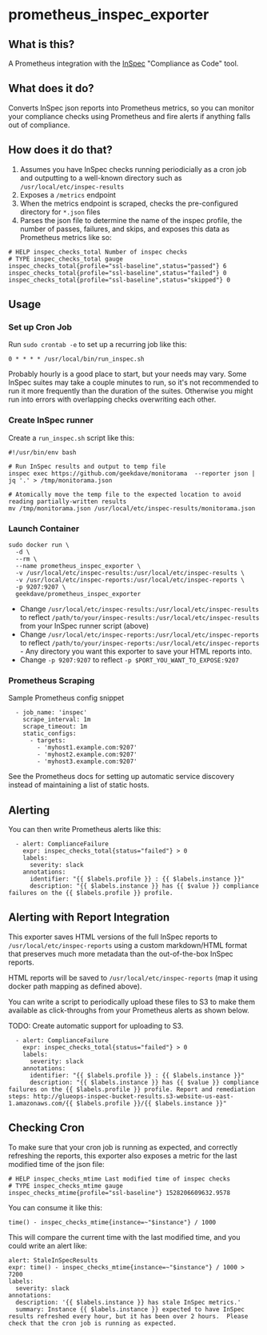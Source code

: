# prometheus_inspec_exporter

## What is this?

A Prometheus integration with the [InSpec](https://www.inspec.io/) "Compliance as Code" tool.

## What does it do?

Converts InSpec json reports into Prometheus metrics, so you can monitor your compliance checks using Prometheus and fire alerts if anything falls out of compliance.

## How does it do that?

1. Assumes you have InSpec checks running periodicially as a cron job and outputting to a well-known directory such as `/usr/local/etc/inspec-results`
1. Exposes a `/metrics` endpoint
1. When the metrics endpoint is scraped, checks the pre-configured directory for `*.json` files
1. Parses the json file to determine the name of the inspec profile, the number of passes, failures, and skips, and exposes this data as Prometheus metrics like so:

```
# HELP inspec_checks_total Number of inspec checks
# TYPE inspec_checks_total gauge
inspec_checks_total{profile="ssl-baseline",status="passed"} 6
inspec_checks_total{profile="ssl-baseline",status="failed"} 0
inspec_checks_total{profile="ssl-baseline",status="skipped"} 0
```

## Usage

### Set up Cron Job

Run `sudo crontab -e` to set up a recurring job like this:

```
0 * * * * /usr/local/bin/run_inspec.sh
```

Probably hourly is a good place to start, but your needs may vary.  Some InSpec suites may take a couple minutes to run, so it's not recommended to run it more frequently than the duration of the suites.  Otherwise you might run into errors with overlapping checks overwriting each other.

### Create InSpec runner

Create a `run_inspec.sh` script like this:

```
#!/usr/bin/env bash

# Run InSpec results and output to temp file
inspec exec https://github.com/geekdave/monitorama  --reporter json | jq '.' > /tmp/monitorama.json

# Atomically move the temp file to the expected location to avoid reading partially-written results
mv /tmp/monitorama.json /usr/local/etc/inspec-results/monitorama.json
```

### Launch Container

```
sudo docker run \
  -d \
  --rm \
  --name prometheus_inspec_exporter \
  -v /usr/local/etc/inspec-results:/usr/local/etc/inspec-results \
  -v /usr/local/etc/inspec-reports:/usr/local/etc/inspec-reports \
  -p 9207:9207 \
  geekdave/prometheus_inspec_exporter
```

* Change `/usr/local/etc/inspec-results:/usr/local/etc/inspec-results` to reflect `/path/to/your/inspec-results:/usr/local/etc/inspec-results` from your InSpec runner script (above)
* Change `/usr/local/etc/inspec-reports:/usr/local/etc/inspec-reports` to reflect `/path/to/your/inspec-reports:/usr/local/etc/inspec-reports` - Any directory you want this exporter to save your HTML reports into.
* Change `-p 9207:9207` to reflect `-p $PORT_YOU_WANT_TO_EXPOSE:9207`

### Prometheus Scraping

Sample Prometheus config snippet

```
  - job_name: 'inspec'
    scrape_interval: 1m
    scrape_timeout: 1m
    static_configs:
      - targets:
        - 'myhost1.example.com:9207'
        - 'myhost2.example.com:9207'
        - 'myhost3.example.com:9207'
```

See the Prometheus docs for setting up automatic service discovery instead of maintaining a list of static hosts.  

## Alerting

You can then write Prometheus alerts like this:

```
  - alert: ComplianceFailure
    expr: inspec_checks_total{status="failed"} > 0
    labels:
      severity: slack
    annotations:
      identifier: "{{ $labels.profile }} : {{ $labels.instance }}"
      description: "{{ $labels.instance }} has {{ $value }} compliance failures on the {{ $labels.profile }} profile.
```

## Alerting with Report Integration

This exporter saves HTML versions of the full InSpec reports to `/usr/local/etc/inspec-reports` using a custom markdown/HTML format that preserves much more metadata than the out-of-the-box InSpec reports.  

HTML reports will be saved to `/usr/local/etc/inspec-reports` (map it using docker path mapping as defined above).

You can write a script to periodically upload these files to S3 to make them available as click-throughs from your Prometheus alerts as shown below.

TODO: Create automatic support for uploading to S3.

```
  - alert: ComplianceFailure
    expr: inspec_checks_total{status="failed"} > 0
    labels:
      severity: slack
    annotations:
      identifier: "{{ $labels.profile }} : {{ $labels.instance }}"
      description: "{{ $labels.instance }} has {{ $value }} compliance failures on the {{ $labels.profile }} profile. Report and remediation steps: http://glueops-inspec-bucket-results.s3-website-us-east-1.amazonaws.com/{{ $labels.profile }}/{{ $labels.instance }}"
```

## Checking Cron

To make sure that your cron job is running as expected, and correctly refreshing the reports, this exporter also exposes a metric for the last modified time of the json file:

```
# HELP inspec_checks_mtime Last modified time of inspec checks
# TYPE inspec_checks_mtime gauge
inspec_checks_mtime{profile="ssl-baseline"} 1528206609632.9578
```

You can consume it like this:

```
time() - inspec_checks_mtime{instance=~"$instance"} / 1000
```

This will compare the current time with the last modified time, and you could write an alert like:

```
alert: StaleInSpecResults
expr: time() - inspec_checks_mtime{instance=~"$instance"} / 1000 > 7200
labels:
  severity: slack
annotations:
  description: '{{ $labels.instance }} has stale InSpec metrics.'
  summary: Instance {{ $labels.instance }} expected to have InSpec results refreshed every hour, but it has been over 2 hours.  Please check that the cron job is running as expected.
```

